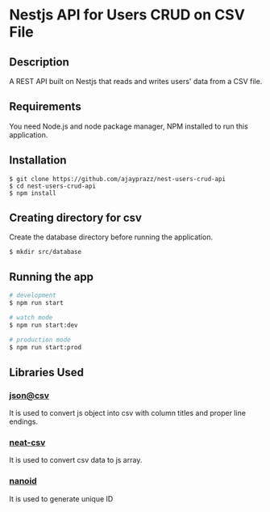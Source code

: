# Nestjs API for Users CRUD on CSV File

## Description

A REST API built on Nestjs that reads and writes users' data from a CSV file.

## Requirements

You need Node.js and node package manager, NPM installed to run this application.

## Installation

```
$ git clone https://github.com/ajayprazz/nest-users-crud-api
$ cd nest-users-crud-api
$ npm install
```

## Creating directory for csv

Create the database directory before running the application.

```
$ mkdir src/database
```

## Running the app

```bash
# development
$ npm run start

# watch mode
$ npm run start:dev

# production mode
$ npm run start:prod
```

## Libraries Used

### [json@csv](https://www.npmjs.com/package/json2csv)

It is used to convert js object into csv with column titles and proper line endings.

### [neat-csv](https://www.npmjs.com/package/neat-csv)

It is used to convert csv data to js array.

### [nanoid](https://www.npmjs.com/package/nanoid)

It is used to generate unique ID
